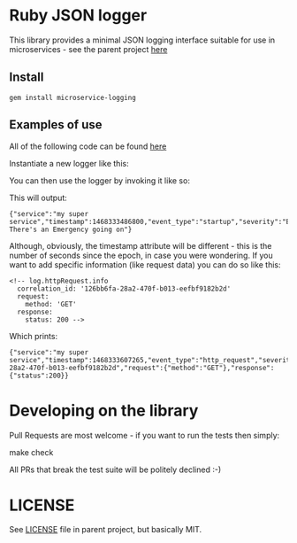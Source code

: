 # Ruby JSON logger

This library provides a minimal JSON logging interface suitable for use in microservices - see the parent project [here](https://github.com/ygt/microservice-logging)

## Install

	gem install microservice-logging

## Examples of use

All of the following code can be found [here](ruby/example-app.rb)

Instantiate a new logger like this:
<!--
	Logger = require './logger'

	log = new Logger
	  now: Date.now
	  output: console
	.with
	  service: 'my super service' -->

You can then use the logger by invoking it like so:
<!--
	log.startup.error
	  message: 'Emergency! There's an Emergency going on' -->

This will output:

	{"service":"my super service","timestamp":1468333486800,"event_type":"startup","severity":"ERROR","message":"Emergency! There's an Emergency going on"}

Although, obviously, the timestamp attribute will be different - this is the number of seconds since the epoch, in case you were wondering. If you want to add specific information (like request data) you can do so like this:

	<!-- log.httpRequest.info
      correlation_id: '126bb6fa-28a2-470f-b013-eefbf9182b2d'
      request:
        method: 'GET'
      response:
        status: 200 -->

Which prints:

	{"service":"my super service","timestamp":1468333607265,"event_type":"http_request","severity":"INFO","correlation_id":"126bb6fa-28a2-470f-b013-eefbf9182b2d","request":{"method":"GET"},"response":{"status":200}}

# Developing on the library

Pull Requests are most welcome - if you want to run the tests then simply:

  make check

All PRs that break the test suite will be politely declined :-)

# LICENSE

See [LICENSE](../LICENSE) file in parent project, but basically MIT.
